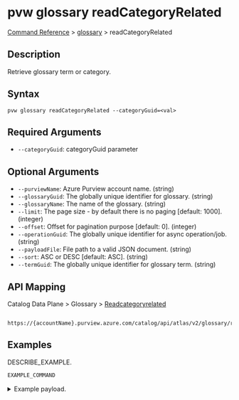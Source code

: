 # pvw glossary readCategoryRelated
[Command Reference](../../../README.md#command-reference) > [glossary](./main.md) > readCategoryRelated

## Description
Retrieve glossary term or category.

## Syntax
```
pvw glossary readCategoryRelated --categoryGuid=<val>
```

## Required Arguments
- `--categoryGuid`: categoryGuid parameter

## Optional Arguments
- `--purviewName`: Azure Purview account name. (string)
- `--glossaryGuid`: The globally unique identifier for glossary. (string)
- `--glossaryName`: The name of the glossary. (string)
- `--limit`: The page size - by default there is no paging [default: 1000]. (integer)
- `--offset`: Offset for pagination purpose [default: 0]. (integer)
- `--operationGuid`: The globally unique identifier for async operation/job. (string)
- `--payloadFile`: File path to a valid JSON document. (string)
- `--sort`: ASC or DESC [default: ASC]. (string)
- `--termGuid`: The globally unique identifier for glossary term. (string)

## API Mapping
Catalog Data Plane > Glossary > [Readcategoryrelated]()
```
 https://{accountName}.purview.azure.com/catalog/api/atlas/v2/glossary/readCategoryRelated
```

## Examples
DESCRIBE_EXAMPLE.
```powershell
EXAMPLE_COMMAND
```
<details><summary>Example payload.</summary>
<p>

```json
PASTE_JSON_HERE
```
</p>
</details>